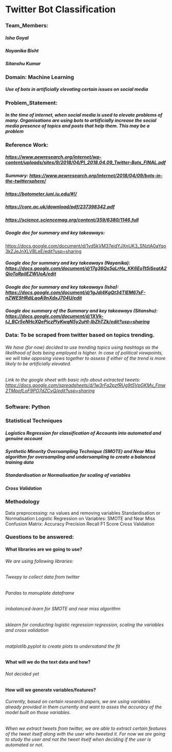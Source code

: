 # Twitter Bot Classification
### Team_Members:
##### Isha Goyal
##### Nayanika Bisht
##### Sitanshu Kumar
### Domain: Machine Learning
##### Use of bots in artificially elevating certain issues on social media

### Problem_Statement: 
##### In the time of internet, when social media is used to elevate problems of many. Organisations are using bots to artiificially increase the social media presence of topics and posts that help them. This may be a problem  

### Reference Work:
##### https://www.pewresearch.org/internet/wp-content/uploads/sites/9/2018/04/PI_2018.04.09_Twitter-Bots_FINAL.pdf
##### Summary: https://www.pewresearch.org/internet/2018/04/09/bots-in-the-twittersphere/

##### https://botometer.iuni.iu.edu/#!/
##### https://core.ac.uk/download/pdf/237398342.pdf
##### https://science.sciencemag.org/content/359/6380/1146.full

##### Google doc for summary and key takeaways:
https://docs.google.com/document/d/1vd5kVM37eidYJXnUK3_SNztA0aYqo3kZJeJnXLVBLeE/edit?usp=sharing

##### Google doc for summary and key takeaways (Nayanika): https://docs.google.com/document/d/17g36Qs5qLrHx_KK6EoTt5iSeqtA2QioTqRpiIEZWUoA/edit
##### Google doc for summary and key takeaways (Isha): https://docs.google.com/document/d/1gJdi4KgQt34TlEM67sF-nZWESHRdiLqoA9nXdxJ704U/edit
##### Google doc summary of the Summary and key takeaways (Sitanshu): https://docs.google.com/document/d/1XVk-tJ_BCr5eNHcXQePiczPIyKwqN5y2uHl-IbZhTZk/edit?usp=sharing

### Data: To be scraped from twitter based on topics trending.
###### We have (for now) decided to use trending topics using hashtags as the likelihood of bots being employed is higher. In case of political viewpoints, we will take opposing views together to assess if either of the trend is more likely to be artificially elevated.
###### Link to the google sheet with basic info about extracted tweets: https://docs.google.com/spreadsheets/d/1w3rFa2pzfRUg9t5VpGKMv_Fmw2TMpofLoF9PO7dZCyQ/edit?usp=sharing


### Software: Python
### Statistical Techniques
##### Logistics Regression for classification of Accounts into automated and genuine account
##### Synthetic Minority Oversampling Technique (SMOTE) and Near Miss algorithm for oversampling and undersampling to create a balanced training data
##### Standardisation or Normalisation for scaling of variables
##### Cross Validation

### Methodology
Data preprocessing: na values and removing variables
Standardisation or Normalisation
Logistic Regression on Variables:
SMOTE and Near Miss
Confusion Matrix:
Accuracy
Precision
Recall
F1 Score
Cross Validation

### Questions to be answered:
#### What libraries are we going to use?
###### We are using following libraries:
###### Tweepy to collect data from twitter
###### Pandas to manuplate dataframe
###### imbalanced-learn for SMOTE and near miss algorithm
###### sklearn for conducting logistic regression regression, scaling the variables and cross validation
###### matplotlib.pyplot to create plots to undersatand the fit
#### What will we do the text data and how?
###### Not decided yet
#### How will we generate variables/features?
###### Currently, based on certain research papers, we are using variables already provided in them currently and want to asses the accuracy of the model built on those variables.
###### When we extract tweets from twitter, we are able to extract certain features of the tweet itself along with the user who tweeted it. For now we are going to study the user and not the tweet itself when deciding if the user is automated or not.
###### 
